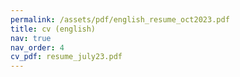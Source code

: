 ```yaml
---
permalink: /assets/pdf/english_resume_oct2023.pdf
title: cv (english)
nav: true
nav_order: 4
cv_pdf: resume_july23.pdf
---
```

